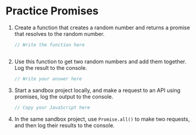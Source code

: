 # Practice Promises

1. Create a function that creates a random number and returns a promise that resolves to the random number.

    ```js
    // Write the function here
    
    
    
    ```

2. Use this function to get two random numbers and add them together. Log the result to the console.

    ```js
    // Write your answer here
    
    
    ```

3. Start a sandbox project locally, and make a request to an API using promises, log the output to the console.

    ```js
    // Copy your JavaScript here
    ```

4. In the same sandbox project, use `Promise.all()` to make two requests, and then log their results to the console.